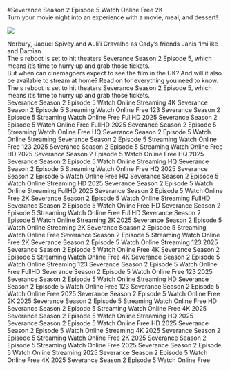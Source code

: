 #Severance Season 2 Episode 5 Watch Online Free 2K  
Turn your movie night into an experience with a movie, meal, and dessert!  
  
[![](https://i.imgur.com/qSNzIqt.png)](https://movie.rssnews.media/DipEgjfxe.php)  
  
Norbury, Jaquel Spivey and Auli’i Cravalho as Cady’s friends Janis ‘Imi’ike and Damian.  
The s reboot is set to hit theaters Severance Season 2 Episode 5, which means it’s time to hurry up and grab those tickets.  
But when can cinemagoers expect to see the film in the UK? And will it also be available to stream at home? Read on for everything you need to know.  
The s reboot is set to hit theaters Severance Season 2 Episode 5, which means it’s time to hurry up and grab those tickets.  
Severance Season 2 Episode 5 Watch Online Streaming 4K
Severance Season 2 Episode 5 Streaming Watch Online Free 123
Severance Season 2 Episode 5 Streaming Watch Online Free FullHD 2025
Severance Season 2 Episode 5 Watch Online Free FullHD 2025
Severance Season 2 Episode 5 Streaming Watch Online Free HQ
Severance Season 2 Episode 5 Watch Online Streaming
Severance Season 2 Episode 5 Streaming Watch Online Free 123 2025
Severance Season 2 Episode 5 Streaming Watch Online Free HD 2025
Severance Season 2 Episode 5 Watch Online Free HQ 2025
Severance Season 2 Episode 5 Watch Online Streaming HQ
Severance Season 2 Episode 5 Streaming Watch Online Free HQ 2025
Severance Season 2 Episode 5 Watch Online Free HQ
Severance Season 2 Episode 5 Watch Online Streaming HD 2025
Severance Season 2 Episode 5 Watch Online Streaming FullHD 2025
Severance Season 2 Episode 5 Watch Online Free 2K
Severance Season 2 Episode 5 Watch Online Streaming FullHD
Severance Season 2 Episode 5 Watch Online Free HD
Severance Season 2 Episode 5 Streaming Watch Online Free FullHD
Severance Season 2 Episode 5 Watch Online Streaming 2K 2025
Severance Season 2 Episode 5 Watch Online Streaming 2K
Severance Season 2 Episode 5 Streaming Watch Online Free
Severance Season 2 Episode 5 Streaming Watch Online Free 2K
Severance Season 2 Episode 5 Watch Online Streaming 123 2025
Severance Season 2 Episode 5 Watch Online Free 4K
Severance Season 2 Episode 5 Streaming Watch Online Free 4K
Severance Season 2 Episode 5 Watch Online Streaming 123
Severance Season 2 Episode 5 Watch Online Free FullHD
Severance Season 2 Episode 5 Watch Online Free 123 2025
Severance Season 2 Episode 5 Watch Online Streaming HD
Severance Season 2 Episode 5 Watch Online Free 123
Severance Season 2 Episode 5 Watch Online Free 2025
Severance Season 2 Episode 5 Watch Online Free 2K 2025
Severance Season 2 Episode 5 Streaming Watch Online Free HD
Severance Season 2 Episode 5 Streaming Watch Online Free 4K 2025
Severance Season 2 Episode 5 Watch Online Streaming HQ 2025
Severance Season 2 Episode 5 Watch Online Free HD 2025
Severance Season 2 Episode 5 Watch Online Streaming 4K 2025
Severance Season 2 Episode 5 Streaming Watch Online Free 2K 2025
Severance Season 2 Episode 5 Streaming Watch Online Free 2025
Severance Season 2 Episode 5 Watch Online Streaming 2025
Severance Season 2 Episode 5 Watch Online Free 4K 2025
Severance Season 2 Episode 5 Watch Online Free